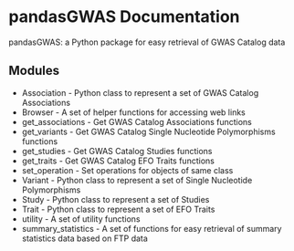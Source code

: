 # pandasGWAS Documentation

pandasGWAS: a Python package for easy retrieval of GWAS Catalog data

## Modules

* Association - Python class to represent a set of GWAS Catalog Associations
* Browser - A set of helper functions for accessing web links  
* get_associations - Get GWAS Catalog Associations functions
* get_variants - Get GWAS Catalog Single Nucleotide Polymorphisms functions
* get_studies - Get GWAS Catalog Studies functions
* get_traits - Get GWAS Catalog EFO Traits functions
* set_operation - Set operations for objects of same class
* Variant -  Python class to represent a set of Single Nucleotide Polymorphisms
* Study - Python class to represent a set of Studies
* Trait - Python class to represent a set of EFO Traits
* utility - A set of utility functions
* summary_statistics - A set of functions for easy retrieval of summary statistics data based on FTP data